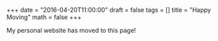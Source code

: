 +++
date = "2016-04-20T11:00:00"
draft = false
tags = []
title = "Happy Moving"
math = false
+++

My personal website has moved to this page!